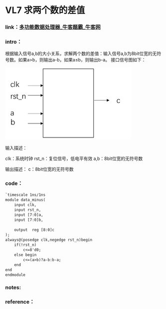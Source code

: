 # **VL7** **求两个数的差值**

### **link**：[多功能数据处理器_牛客题霸_牛客网](https://www.nowcoder.com/practice/e009ab1a7a4c46fb9042c09c77ee27b8?tpId=301&tags=&title=&difficulty=0&judgeStatus=0&rp=0&sourceUrl=%2Fexam%2Foj%3FquestionJobId%3D10%26subTabName%3Donline_coding_page)

### **intro**：

根据输入信号a,b的大小关系，求解两个数的差值：输入信号a,b为8bit位宽的无符号数。如果a>b，则输出a-b，如果a≤b，则输出b-a。
接口信号图如下：

![image-20250104170000174](asset/image-20250104170000174.png)

输入描述：

clk：系统时钟
rst_n：复位信号，低电平有效
a,b：8bit位宽的无符号数

输出描述：
c：8bit位宽的无符号数

### **code**：

```
`timescale 1ns/1ns
module data_minus(
	input clk,
	input rst_n,
	input [7:0]a,
	input [7:0]b,

	output  reg [8:0]c
);
always@(posedge clk,negedge rst_n)begin
	if(!rst_n)
		c<=8'd0;
	else begin
		c<=(a>b)?a-b:b-a;
	end
end
endmodule
```

### notes:




### reference：




